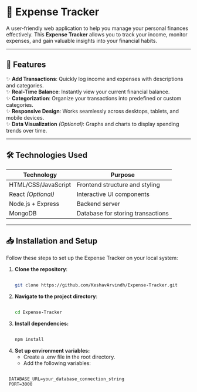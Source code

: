 # 🧾 Expense Tracker  

A user-friendly web application to help you manage your personal finances effectively. This **Expense Tracker** allows you to track your income, monitor expenses, and gain valuable insights into your financial habits.  

---

## 🚀 Features  
✨ **Add Transactions**: Quickly log income and expenses with descriptions and categories.  
✨ **Real-Time Balance**: Instantly view your current financial balance.  
✨ **Categorization**: Organize your transactions into predefined or custom categories.  
✨ **Responsive Design**: Works seamlessly across desktops, tablets, and mobile devices.  
✨ **Data Visualization** *(Optional)*: Graphs and charts to display spending trends over time.  

---

## 🛠️ Technologies Used  
| **Technology**    | **Purpose**                          |  
|--------------------|--------------------------------------|  
| HTML/CSS/JavaScript| Frontend structure and styling       |  
| React *(Optional)* | Interactive UI components            |  
| Node.js + Express  | Backend server                      |  
| MongoDB            | Database for storing transactions   |  

---

## 📥 Installation and Setup  

Follow these steps to set up the Expense Tracker on your local system:  

1. **Clone the repository**:  
   ```bash
   
   git clone https://github.com/KeshavArvindh/Expense-Tracker.git

2. **Navigate to the project directory**:
   ```bash

   cd Expense-Tracker

3. **Install dependencies:**
   ```bash

   npm install

4. **Set up environment variables:**
   * Create a .env file in the root directory.
   * Add the following variables:
  ```env

   DATABASE_URL=your_database_connection_string
   PORT=3000



